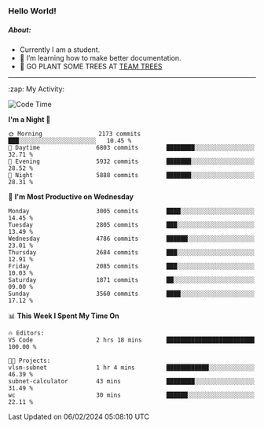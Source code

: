 ### Hello World!

##### About:
- Currently I am a student.
- 🌱 I’m learning how to make better documentation.
- 🌱 GO PLANT SOME TREES AT [TEAM TREES](https://teamtrees.org/)

---
  <summary>:zap: My Activity:</summary>
  
<!--START_SECTION:waka-->
![Code Time](http://img.shields.io/badge/Code%20Time-1%2C279%20hrs%2052%20mins-blue)

**I'm a Night 🦉** 

```text
🌞 Morning                2173 commits        ███░░░░░░░░░░░░░░░░░░░░░░   10.45 % 
🌆 Daytime                6803 commits        ████████░░░░░░░░░░░░░░░░░   32.71 % 
🌃 Evening                5932 commits        ███████░░░░░░░░░░░░░░░░░░   28.52 % 
🌙 Night                  5888 commits        ███████░░░░░░░░░░░░░░░░░░   28.31 % 
```
📅 **I'm Most Productive on Wednesday** 

```text
Monday                   3005 commits        ████░░░░░░░░░░░░░░░░░░░░░   14.45 % 
Tuesday                  2805 commits        ███░░░░░░░░░░░░░░░░░░░░░░   13.49 % 
Wednesday                4786 commits        ██████░░░░░░░░░░░░░░░░░░░   23.01 % 
Thursday                 2684 commits        ███░░░░░░░░░░░░░░░░░░░░░░   12.91 % 
Friday                   2085 commits        ███░░░░░░░░░░░░░░░░░░░░░░   10.03 % 
Saturday                 1871 commits        ██░░░░░░░░░░░░░░░░░░░░░░░   09.00 % 
Sunday                   3560 commits        ████░░░░░░░░░░░░░░░░░░░░░   17.12 % 
```


📊 **This Week I Spent My Time On** 

```text
🔥 Editors: 
VS Code                  2 hrs 18 mins       █████████████████████████   100.00 % 

🐱‍💻 Projects: 
vlsm-subnet              1 hr 4 mins         ████████████░░░░░░░░░░░░░   46.39 % 
subnet-calculator        43 mins             ████████░░░░░░░░░░░░░░░░░   31.49 % 
wc                       30 mins             ██████░░░░░░░░░░░░░░░░░░░   22.11 % 
```


 Last Updated on 06/02/2024 05:08:10 UTC
<!--END_SECTION:waka-->
